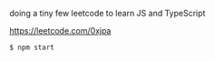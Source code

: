 doing a tiny few leetcode to learn JS and TypeScript

https://leetcode.com/0xjpa

```
$ npm start
```
